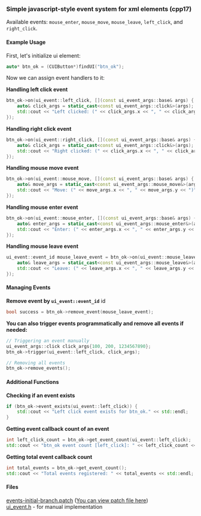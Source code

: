 ### Simple javascript-style event system for xml elements (cpp17)

Available events: `mouse_enter`, `mouse_move`, `mouse_leave`, `left_click`, and `right_click`.

#### Example Usage

First, let's initialize ui element:

```cpp
auto* btn_ok = (CUIButton*)findUI("btn_ok");
```

Now we can assign event handlers to it:

**Handling left click event**

```cpp
btn_ok->on(ui_event::left_click, [](const ui_event_args::base& args) {
    auto& click_args = static_cast<const ui_event_args::click&>(args);
    std::cout << "Left clicked: (" << click_args.x << ", " << click_args.y << ", " << click_args.timestamp << ")" << std::endl;
});
```

**Handling right click event**

```cpp
btn_ok->on(ui_event::right_click, [](const ui_event_args::base& args) {
    auto& click_args = static_cast<const ui_event_args::click&>(args);
    std::cout << "Right clicked: (" << click_args.x << ", " << click_args.y << ", " << click_args.timestamp << ")" << std::endl;
});
```

**Handling mouse move event**

```cpp
btn_ok->on(ui_event::mouse_move, [](const ui_event_args::base& args) {
    auto& move_args = static_cast<const ui_event_args::mouse_move&>(args);
    std::cout << "Move: (" << move_args.x << ", " << move_args.y << ")" << std::endl;
});
```

**Handling mouse enter event**

```cpp
btn_ok->on(ui_event::mouse_enter, [](const ui_event_args::base& args) {
    auto& enter_args = static_cast<const ui_event_args::mouse_enter&>(args);
    std::cout << "Enter: (" << enter_args.x << ", " << enter_args.y << ", " << enter_args.timestamp << ")" << std::endl;
});
```

**Handling mouse leave event**

```cpp
ui_event::event_id mouse_leave_event = btn_ok->on(ui_event::mouse_leave, [](const ui_event_args::base& args) {
    auto& leave_args = static_cast<const ui_event_args::mouse_leave&>(args);
    std::cout << "Leave: (" << leave_args.x << ", " << leave_args.y << ", " << leave_args.timestamp << ")" << std::endl;
});
```

#### Managing Events

**Remove event by `ui_event::event_id`** id

```cpp
bool success = btn_ok->remove_event(mouse_leave_event);
```

**You can also trigger events programmatically and remove all events if needed:**

```cpp
// Triggering an event manually
ui_event_args::click click_args{100, 200, 1234567890};
btn_ok->trigger(ui_event::left_click, click_args);

// Removing all events
btn_ok->remove_events();
```

#### Additional Functions

**Checking if an event exists**

```cpp
if (btn_ok->event_exists(ui_event::left_click)) {
    std::cout << "Left click event exists for btn_ok." << std::endl;
}
```

**Getting event callback count of an event**

```cpp
int left_click_count = btn_ok->get_event_count(ui_event::left_click);
std::cout << "btn_ok event count [left_click]: " << left_click_count << std::endl;
```

**Getting total event callback count**

```cpp
int total_events = btn_ok->get_event_count();
std::cout << "Total events registered: " << total_events << std::endl;
```

#### Files
[events-initial-branch.patch](./events-initial-branch.patch) ([You can view patch file here](https://diffy.org/diff/927245528534)) \
[ui_event.h](./ui_event.h) - for manual implementation
